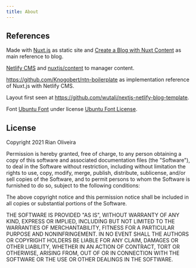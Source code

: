 ```yaml
---
title: About
---
```


## References

Made with [Nuxt.js](https://nuxtjs.org) as static site and [Create a Blog with Nuxt Content](https://nuxtjs.org/blog/creating-blog-with-nuxt-content) as main reference to blog.

[Netlify CMS](https://www.netlifycms.org/docs/intro/) and [nuxtjs/content](https://content.nuxtjs.org) to manager content.

<https://github.com/Knogobert/ntn-boilerplate> as implementation reference of Nuxt.js with Netlify CMS.

Layout first seen at <https://github.com/wutali/nextjs-netlify-blog-template>.

Font [Ubuntu Font](https://design.ubuntu.com/font/) under license [Ubuntu Font License](https://ubuntu.com/legal/font-licence).

## License

Copyright 2021 Rian Oliveira

Permission is hereby granted, free of charge, to any person obtaining a copy
of this software and associated documentation files (the "Software"), to deal
in the Software without restriction, including without limitation the rights
to use, copy, modify, merge, publish, distribute, sublicense, and/or sell
copies of the Software, and to permit persons to whom the Software is
furnished to do so, subject to the following conditions:

The above copyright notice and this permission notice shall be included in all
copies or substantial portions of the Software.

THE SOFTWARE IS PROVIDED "AS IS", WITHOUT WARRANTY OF ANY KIND, EXPRESS OR
IMPLIED, INCLUDING BUT NOT LIMITED TO THE WARRANTIES OF MERCHANTABILITY,
FITNESS FOR A PARTICULAR PURPOSE AND NONINFRINGEMENT. IN NO EVENT SHALL THE
AUTHORS OR COPYRIGHT HOLDERS BE LIABLE FOR ANY CLAIM, DAMAGES OR OTHER
LIABILITY, WHETHER IN AN ACTION OF CONTRACT, TORT OR OTHERWISE, ARISING FROM,
OUT OF OR IN CONNECTION WITH THE SOFTWARE OR THE USE OR OTHER DEALINGS IN THE
SOFTWARE.

